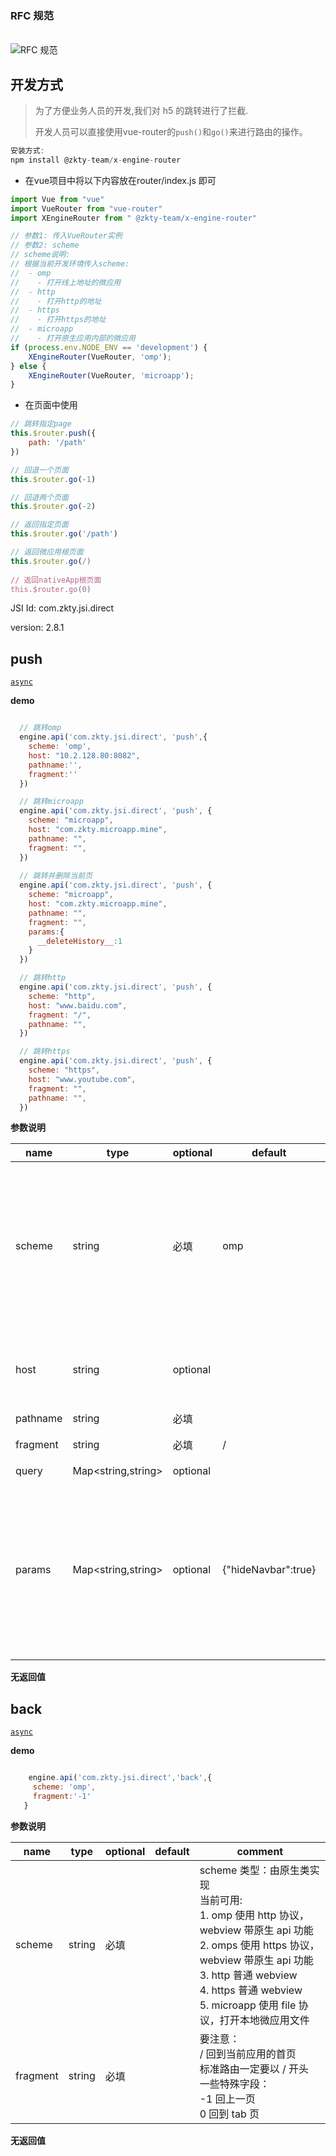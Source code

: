 


### RFC 规范

<br> ![RFC 规范](https://raw.githubusercontent.com/zk4/image_backup/main/img/image-20210330114053584.png)<br>

## 开发方式

> 为了方便业务人员的开发,我们对 h5 的跳转进行了拦截.
>
> 开发人员可以直接使用vue-router的`push()`和`go()`来进行路由的操作。
>

```javascript
安装方式:
npm install @zkty-team/x-engine-router
```


- 在vue项目中将以下内容放在router/index.js 即可

```javascript
import Vue from "vue"
import VueRouter from "vue-router"
import XEngineRouter from " @zkty-team/x-engine-router"

// 参数1: 传入VueRouter实例
// 参数2: scheme
// scheme说明:
// 根据当前开发环境传入scheme:
//  - omp
//    - 打开线上地址的微应用 
//  - http
//    - 打开http的地址
//  - https
//    - 打开https的地址
//  - microapp  
//    - 打开原生应用内部的微应用
if (process.env.NODE_ENV == 'development') {
    XEngineRouter(VueRouter, 'omp');    
} else {
    XEngineRouter(VueRouter, 'microapp');
}
```

- 在页面中使用

```javascript
// 跳转指定page
this.$router.push({
	path: '/path'
})

// 回退一个页面
this.$router.go(-1)

// 回退两个页面
this.$router.go(-2)

// 返回指定页面
this.$router.go('/path') 

// 返回微应用根页面
this.$router.go(/) 
                
// 返回nativeApp根页面
this.$router.go(0) 
```




JSI Id: com.zkty.jsi.direct

version: 2.8.1



## push
[`async`](/docs/modules/模块-规范?id=jsi-调用)

**demo**
``` js

  // 跳转omp
  engine.api('com.zkty.jsi.direct', 'push',{
    scheme: 'omp',
    host: "10.2.128.80:8082",
    pathname:'',
    fragment:''
  })

  // 跳转microapp
  engine.api('com.zkty.jsi.direct', 'push', {
    scheme: "microapp",
    host: "com.zkty.microapp.mine",
    pathname: "",
    fragment: "",
  })
  
  // 跳转并删除当前页
  engine.api('com.zkty.jsi.direct', 'push', {
    scheme: "microapp",
    host: "com.zkty.microapp.mine",
    pathname: "",
    fragment: "",
    params:{
      __deleteHistory__:1
    }
  })

  // 跳转http
  engine.api('com.zkty.jsi.direct', 'push', {  
    scheme: "http",  
    host: "www.baidu.com",  
    fragment: "/",  
    pathname: "",  
  })

  // 跳转https
  engine.api('com.zkty.jsi.direct', 'push', {  
    scheme: "https",  
    host: "www.youtube.com",  
    fragment: "",  
    pathname: "",  
  })  

``` 

**参数说明**

| name                        | type      | optional | default   | comment  |
| --------------------------- | --------- | -------- | --------- |--------- |
| scheme | string | 必填 | omp | scheme 类型：由原生类实现<br>当前可用:<br>1. omp 使用 http 协议，webview 带原生 api 功能<br>2. omps 使用 https 协议，webview 带原生 api 功能<br>3. http 普通 webview<br>4. https 普通 webview<br>5. microapp 使用 file 协议，打开本地微应用文件 |
| host | string | optional |  | 形如  192.168.1.15:8080<br>要注意：<br>1. 不需要协议名。<br>2. 如果有特殊端口，也必须带上 |
| pathname | string | 必填 |  |  |
| fragment | string | 必填 | / | 要注意：<br>一定要以 / 开头 |
| query | Map\<string,string\> | optional |  | query 参数 |
| params | Map\<string,string\> | optional | {"hideNavbar":true} | 其他参数（做兼容用）<br>\_\_deleteHistory\_\_: -1   在push　到下一页之前，　删除掉当前页<br>\_\_deleteHistory\_\_: -2   在push　到下一页之前，　删除掉当前两页<br>历史不足时，到 tab 历史为止。<br>\_\_fallback\_\_: 'https://www.baidu.com/'   找不到路由时的 fallback |
**无返回值**



## back
[`async`](/docs/modules/模块-规范?id=jsi-调用)

**demo**
``` js

    engine.api('com.zkty.jsi.direct','back',{
     scheme: 'omp',
     fragment:'-1'
   }

``` 

**参数说明**

| name                        | type      | optional | default   | comment  |
| --------------------------- | --------- | -------- | --------- |--------- |
| scheme | string | 必填 |  | scheme 类型：由原生类实现<br>当前可用:<br>1. omp 使用 http 协议，webview 带原生 api 功能<br>2. omps 使用 https 协议，webview 带原生 api 功能<br>3. http 普通 webview<br>4. https 普通 webview<br>5. microapp 使用 file 协议，打开本地微应用文件 |
| fragment | string | 必填 |  | 要注意：<br>/ 回到当前应用的首页<br>标准路由一定要以 / 开头<br>一些特殊字段：<br>-1 回上一页<br>0  回到 tab 页 |
**无返回值**


    

